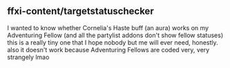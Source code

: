 ## ffxi-content/targetstatuschecker
I wanted to know whether Cornelia's Haste buff (an aura) works on my Adventuring Fellow (and all the partylist addons don't show fellow statuses)<br/>
this is a really tiny one that I hope nobody but me will ever need, honestly.<br/>
also it doesn't work because Adventuring Fellows are coded very, very strangely lmao